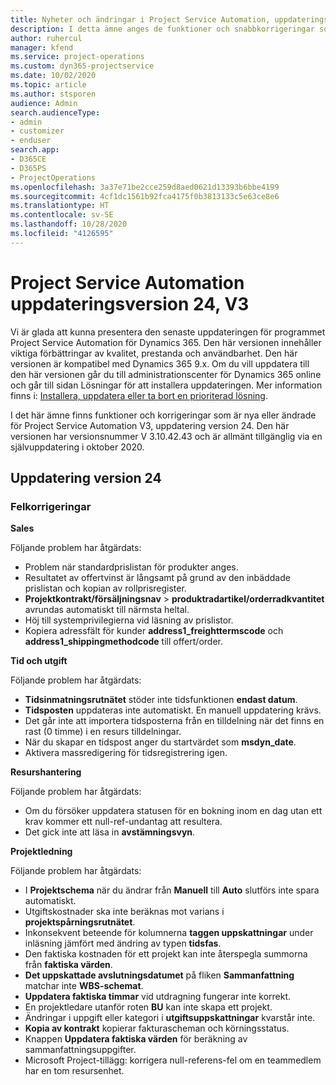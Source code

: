 ```yaml
---
title: Nyheter och ändringar i Project Service Automation, uppdateringsversion 24, V3
description: I detta ämne anges de funktioner och snabbkorrigeringar som finns tillgängliga i Project Service Automation, uppdateringsversion 24, V3.
author: ruhercul
manager: kfend
ms.service: project-operations
ms.custom: dyn365-projectservice
ms.date: 10/02/2020
ms.topic: article
ms.author: stsporen
audience: Admin
search.audienceType:
- admin
- customizer
- enduser
search.app:
- D365CE
- D365PS
- ProjectOperations
ms.openlocfilehash: 3a37e71be2cce259d8aed0621d13393b6bbe4199
ms.sourcegitcommit: 4cf1dc1561b92fca4175f0b3813133c5e63ce8e6
ms.translationtype: HT
ms.contentlocale: sv-SE
ms.lasthandoff: 10/28/2020
ms.locfileid: "4126595"
---
```

# <a name="project-service-automation-update-release-24-v3"></a>Project Service Automation uppdateringsversion 24, V3

Vi är glada att kunna presentera den senaste uppdateringen för programmet Project Service Automation för Dynamics 365. Den här versionen innehåller viktiga förbättringar av kvalitet, prestanda och användbarhet. Den här versionen är kompatibel med Dynamics 365 9.x. Om du vill uppdatera till den här versionen går du till administrationscenter för Dynamics 365 online och går till sidan Lösningar för att installera uppdateringen. Mer information finns i: [Installera, uppdatera eller ta bort en prioriterad lösning](https://docs.microsoft.com/power-platform/admin/install-remove-preferred-solution).

I det här ämne finns funktioner och korrigeringar som är nya eller ändrade för Project Service Automation V3, uppdatering version 24. Den här versionen har versionsnummer V 3.10.42.43 och är allmänt tillgänglig via en självuppdatering i oktober 2020.

## <a name="update-release-24"></a>Uppdatering version 24

### <a name="bug-fixes"></a>Felkorrigeringar

**Sales**

Följande problem har åtgärdats:

- Problem när standardprislistan för produkter anges.
- Resultatet av offertvinst är långsamt på grund av den inbäddade prislistan och kopian av rollprisregister.
- **Projektkontrakt/försäljningsnav** > **produktradartikel/orderradkvantitet** avrundas automatiskt till närmsta heltal.
- Höj till systemprivilegierna vid läsning av prislistor.
- Kopiera adressfält för kunder **address1_freighttermscode** och **address1_shippingmethodcode** till offert/order. 


**Tid och utgift**

Följande problem har åtgärdats:

- **Tidsinmatningsrutnätet** stöder inte tidsfunktionen **endast datum**.
- **Tidsposten** uppdateras inte automatiskt. En manuell uppdatering krävs.
- Det går inte att importera tidsposterna från en tilldelning när det finns en rast (0 timme) i en resurs tilldelningar.
- När du skapar en tidspost anger du startvärdet som **msdyn_date**.
- Aktivera massredigering för tidsregistrering igen.

**Resurshantering**

Följande problem har åtgärdats:

- Om du försöker uppdatera statusen för en bokning inom en dag utan ett krav kommer ett null-ref-undantag att resultera.
- Det gick inte att läsa in **avstämningsvyn**.


**Projektledning**

Följande problem har åtgärdats:

- I **Projektschema** när du ändrar från **Manuell** till **Auto** slutförs inte spara automatiskt.
- Utgiftskostnader ska inte beräknas mot varians i **projektspårningsrutnätet**.
- Inkonsekvent beteende för kolumnerna **taggen uppskattningar** under inläsning jämfört med ändring av typen **tidsfas**.
- Den faktiska kostnaden för ett projekt kan inte återspegla summorna från **faktiska värden**.
- **Det uppskattade avslutningsdatumet** på fliken **Sammanfattning** matchar inte **WBS-schemat**.
- **Uppdatera faktiska timmar** vid utdragning fungerar inte korrekt.
- En projektledare utanför roten **BU** kan inte skapa ett projekt.
- Ändringar i uppgift eller kategori i **utgiftsuppskattningar** kvarstår inte.
- **Kopia av kontrakt** kopierar fakturascheman och körningsstatus.
- Knappen **Uppdatera faktiska värden** för beräkning av sammanfattningsuppgifter.
- Microsoft Project-tillägg: korrigera null-referens-fel om en teammedlem har en tom resursenhet.

